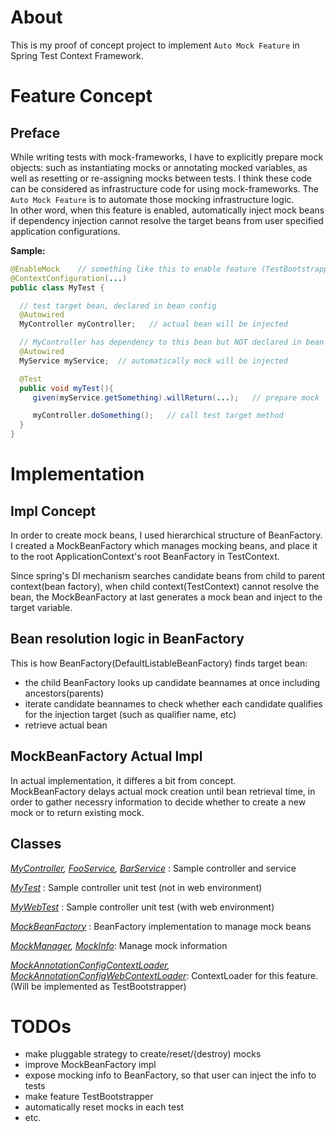 # About

This is my proof of concept project to implement `Auto Mock Feature` in Spring Test Context Framework.


# Feature Concept

## Preface

While writing tests with mock-frameworks, I have to explicitly prepare mock objects: such as instantiating mocks or annotating mocked variables, as well as resetting or re-assigning mocks between tests.
I think these code can be considered as infrastructure code for using mock-frameworks.
The `Auto Mock Feature` is to automate those mocking infrastructure logic.  
In other word, when this feature is enabled, automatically inject mock beans if dependency injection cannot resolve the target beans from user specified application configurations.


**Sample:**

```java
@EnableMock    // something like this to enable feature (TestBootstrapper)
@ContextConfiguration(...)
public class MyTest {

  // test target bean, declared in bean config 
  @Autowired
  MyController myController;   // actual bean will be injected

  // MyController has dependency to this bean but NOT declared in bean config for this test
  @Autowired
  MyService myService;  // automatically mock will be injected

  @Test
  public void myTest(){
     given(myService.getSomething).willReturn(...);   // prepare mock

     myController.doSomething();   // call test target method
  }
}

```


# Implementation

## Impl Concept

In order to create mock beans, I used hierarchical structure of BeanFactory.
I created a MockBeanFactory which manages mocking beans, and place it to the root ApplicationContext's root BeanFactory in TestContext.

Since spring's DI mechanism searches candidate beans from child to parent context(bean factory), when child context(TestContext) cannot resolve the bean, the MockBeanFactory at last generates a mock bean and inject to the target variable.


## Bean resolution logic in BeanFactory

This is how BeanFactory(DefaultListableBeanFactory) finds target bean:
- the child BeanFactory looks up candidate beannames at once including ancestors(parents)
- iterate candidate beannames to check whether each candidate qualifies for the injection target (such as qualifier name, etc)
- retrieve actual bean



## MockBeanFactory Actual Impl

In actual implementation, it differes a bit from concept.  
MockBeanFactory delays actual mock creation until bean retrieval time, in order to gather necessry information to decide whether to create a new mock or to return existing mock.


## Classes

*[MyController](src/main/java/net/ttddyy/mocktestcontext/MyController.java), [FooService](src/main/java/net/ttddyy/mocktestcontext/FooService.java), [BarService](src/main/java/net/ttddyy/mocktestcontext/BarService.java)* : Sample controller and service

*[MyTest](src/test/java/net/ttddyy/mocktestcontext/MyTest.java)* : Sample controller unit test (not in web environment)

*[MyWebTest](src/test/java/net/ttddyy/mocktestcontext/MyWebTest.java)* : Sample controller unit test (with web environment)

*[MockBeanFactory](src/test/java/net/ttddyy/mocktestcontext/MockBeanFactory.java)* : BeanFactory implementation to manage mock beans

*[MockManager](src/test/java/net/ttddyy/mocktestcontext/MockManager.java), [MockInfo](src/test/java/net/ttddyy/mocktestcontext/MockInfo.java)*: Manage mock information

*[MockAnnotationConfigContextLoader](src/test/java/net/ttddyy/mocktestcontext/MockAnnotationConfigContextLoader.java), [MockAnnotationConfigWebContextLoader](src/test/java/net/ttddyy/mocktestcontext/MockAnnotationConfigWebContextLoader.java)*: ContextLoader for this feature. (Will be implemented as TestBootstrapper)



# TODOs

- make pluggable strategy to create/reset/(destroy) mocks
- improve MockBeanFactory impl
- expose mocking info to BeanFactory, so that user can inject the info to tests
- make feature TestBootstrapper
- automatically reset mocks in each test
- etc.

